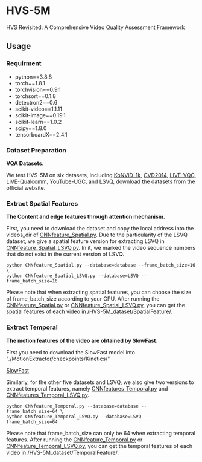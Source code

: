 # HVS-5M
HVS Revisited: A Comprehensive Video Quality Assessment  Framework
## Usage
### Requirment
* python==3.8.8
* torch==1.8.1
* torchvision==0.9.1
* torchsort==0.1.8
* detectron2==0.6
* scikit-video==1.1.11
* scikit-image==0.19.1
* scikit-learn==1.0.2
* scipy==1.8.0
* tensorboardX==2.4.1

### Dataset Preparation
**VQA Datasets.**

We test HVS-5M on six datasets, including [KoNViD-1k](http://database.mmsp-kn.de/konvid-1k-database.html), [CVD2014](https://www.mv.helsinki.fi/home/msjnuuti/CVD2014/), [LIVE-VQC](http://live.ece.utexas.edu/research/LIVEVQC/index.html), [LIVE-Qualcomm](http://live.ece.utexas.edu/research/incaptureDatabase/index.html), [YouTube-UGC](https://media.withyoutube.com/), and [LSVQ](https://github.com/baidut/PatchVQ), download the datasets from the official website. 

### Extract Spatial Features
**The Content and edge features through attention mechanism.**

First, you need to download the dataset and copy the local address into the videos_dir of [CNNfeature_Spatial.py](https://github.com/GZHU-DVL/HVS-5M/blob/main/CNNfeature_Spatial.py). Due to the particularity of the LSVQ dataset, we give a spatial feature version for extracting LSVQ in [CNNfeature_Spatial_LSVQ.py](https://github.com/GZHU-DVL/HVS-5M/blob/main/CNNfeature_Spatial_LSVQ.py). In it, we marked the video sequence numbers that do not exist in the current version of LSVQ.

```
python CNNfeature_Spatial.py --database=database --frame_batch_size=16 \
python CNNfeature_Spatial_LSVQ.py --database=LSVQ --frame_batch_size=16
```

Please note that when extracting spatial features, you can choose the size of frame_batch_size according to your GPU. After running the [CNNfeature_Spatial.py](https://github.com/GZHU-DVL/HVS-5M/blob/main/CNNfeature_Spatial.py) or [CNNfeature_Spatial_LSVQ.py](https://github.com/GZHU-DVL/HVS-5M/blob/main/CNNfeature_Spatial_LSVQ.py), you can get the spatial features of each video in /HVS-5M_dataset/SpatialFeature/.


### Extract Temporal 
**The motion features of the video are obtained by SlowFast.**

First you need to download the SlowFast model into "./MotionExtractor/checkpoints/Kinetics/" 

[SlowFast]()

Similarly, for the other five datasets and LSVQ, we also give two versions to extract temporal features, namely [CNNfeatures_Temporal.py](https://github.com/GZHU-DVL/HVS-5M/blob/main/CNNfeatures_Temporal.py) and [CNNfeatures_Temporal_LSVQ.py](https://github.com/GZHU-DVL/HVS-5M/blob/main/CNNfeatures_Temporal_LSVQ.py).

```
python CNNfeature_Temporal.py --database=database --frame_batch_size=64 \
python CNNfeature_Temporal_LSVQ.py --database=LSVQ --frame_batch_size=64
```
Please note that frame_batch_size can only be 64 when extracting temporal features. After running the [CNNfeature_Temporal.py](https://github.com/GZHU-DVL/HVS-5M/blob/main/CNNfeature_Temporal.py) or [CNNfeature_Temporal_LSVQ.py](https://github.com/GZHU-DVL/HVS-5M/blob/main/CNNfeature_Temporal_LSVQ.py), you can get the temporal features of each video in /HVS-5M_dataset/TemporalFeature/.

